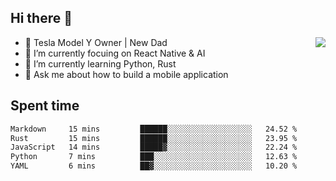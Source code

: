 ## Hi there 👋
<img align="right" src="https://github-readme-stats.vercel.app/api?username=ljunb&show_icons=true&icon_color=CE1D2D&text_color=718096&bg_color=00000000&hide_title=true&hide_border=true" />

- 🚗 Tesla Model Y Owner | New Dad
- 🔭 I’m currently focuing on React Native & AI
- 🌱 I’m currently learning Python, Rust
- 💬 Ask me about how to build a mobile application




## Spent time
<!--START_SECTION:waka-->

```txt
Markdown     15 mins         ██████░░░░░░░░░░░░░░░░░░░   24.52 %
Rust         15 mins         ██████░░░░░░░░░░░░░░░░░░░   23.95 %
JavaScript   14 mins         █████▓░░░░░░░░░░░░░░░░░░░   22.24 %
Python       7 mins          ███░░░░░░░░░░░░░░░░░░░░░░   12.63 %
YAML         6 mins          ██▓░░░░░░░░░░░░░░░░░░░░░░   10.20 %
```

<!--END_SECTION:waka-->

